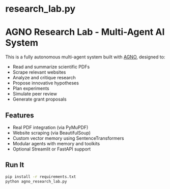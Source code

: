 # research_lab.py
#  AGNO Research Lab - Multi-Agent AI System

This is a fully autonomous multi-agent system built with [AGNO](https://github.com/multion/agnos), designed to:

- Read and summarize scientific PDFs
- Scrape relevant websites
- Analyze and critique research
- Propose innovative hypotheses
- Plan experiments
- Simulate peer review
- Generate grant proposals

##   Features

-  Real PDF integration (via PyMuPDF)
-  Website scraping (via BeautifulSoup)
-  Custom vector memory using SentenceTransformers
-  Modular agents with memory and toolkits
-  Optional Streamlit or FastAPI support

##  Run It

```bash
pip install -r requirements.txt
python agno_research_lab.py
